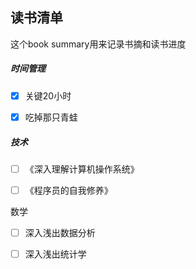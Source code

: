 ## 读书清单



这个book summary用来记录书摘和读书进度





##### 时间管理

- [x] 关键20小时
- [x] 吃掉那只青蛙



##### 技术

- [ ] 《深入理解计算机操作系统》
- [ ] 《程序员的自我修养》



数学

- [ ] 深入浅出数据分析
- [ ] 深入浅出统计学

 